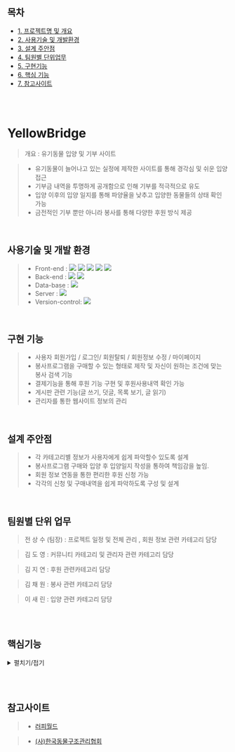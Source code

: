 ## 목차
  - [1. 프로젝트명 및 개요](#YellowBridge)
  - [2. 사용기술 및 개발환경](#사용기술-및-개발-환경)
  - [3. 설계 주안점](#설계-주안점)
  - [4. 팀원별 단위업무](#팀원별-단위-업무)
  - [5. 구현기능](#구현-기능)
  - [6. 핵심 기능](#핵심기능)
  - [7. 참고사이트](#참고사이트)


<br>
<br>
 

# YellowBridge



> 개요 : 유기동물 입양 및 기부 사이트

> + 유기동물이 늘어나고 있는 실정에 제작한 사이트를 통해 경각심 및 쉬운 입양 접근 
> + 기부금 내역을 투명하게 공개함으로 인해 기부를 적극적으로 유도 
> + 입양 이후의 입양 일지를 통해 파양율을 낮추고 입양한 동물들의 상태 확인 가능
> + 금전적인 기부 뿐만 아니라 봉사를 통해 다양한 후원 방식 제공

<br>

## 사용기술 및 개발 환경
> + Front-end : <img src="https://img.shields.io/badge/html-E34F26?style=for-the-badge&logo=html5&logoColor=white">  <img src="https://img.shields.io/badge/css-1572B6?style=for-the-badge&logo=css3&logoColor=white">  <img src="https://img.shields.io/badge/javascript-F7DF1E?style=for-the-badge&logo=javascript&logoColor=black"> <img src="https://img.shields.io/badge/jquery-0769AD?style=for-the-badge&logo=jquery&logoColor=white">  <img src="https://img.shields.io/badge/bootstrap-7952B3?style=for-the-badge&logo=bootstrap&logoColor=white">
> + Back-end : <img src="https://img.shields.io/badge/JAVA-007396?style=for-the-badge&logo=java&logoColor=white">  <img src="https://img.shields.io/badge/Spring-6DB33F?style=for-the-badge&logo=Spring&logoColor=white">   
> + Data-base : <img src="https://img.shields.io/badge/oracle-F80000?style=for-the-badge&logo=oracle&logoColor=white">
> + Server : <img src="https://img.shields.io/badge/github-181717?style=for-the-badge&logo=github&logoColor=white">  
> + Version-control: <img src="https://img.shields.io/badge/apache tomcat-F8DC75?style=for-the-badge&logo=apachetomcat&logoColor=white">

<br>

## 구현 기능 
> + 사용자 회원가입 / 로그인/ 회원탈퇴 / 회원정보 수정 / 마이페이지
> + 봉사프로그램을 구매할 수 있는 형태로 제작 및 자신이 원하는 조건에 맞는 봉사 검색 기능
> + 결제기능을 통해 후원 기능 구현 및 후원사용내역 확인 가능
> + 게시판 관련 기능(글 쓰기, 덧글, 목록 보기, 글 읽기)
> + 관리자를 통한 웹사이트 정보의 관리

<br>

## 설계 주안점
> + 각 카테고리별 정보가 사용자에게  쉽게 파악할수 있도록 설계 
> + 봉사프로그램 구매와 입양 후 입양일지 작성을 통하여 책임감을 높임. 
> + 회원 정보 연동을  통한 편리한 후원 신청 가능
> + 각각의 신청 및 구매내역을 쉽게 파악하도록 구성 및 설계


 <br>


## 팀원별 단위 업무
> 전 상 수 (팀장)     : 프로젝트 일정 및 전체 관리 , 회원 정보 관련 카테고리 담당 

> 김 도 영           : 커뮤니티 카테고리 및 관리자 관련 카테고리 담당

> 김 지 연           : 후원 관련카테고리 담당 

> 김 채 원           : 봉사 관련 카테고리 담당

> 이 새 린           : 입양 관련 카테고리 담당




 <br><br>
## 핵심기능
<details><summary> 펼치기/접기 </summary>

<img src ="https://user-images.githubusercontent.com/75979713/128276072-077e970d-7486-444f-9ec0-31f3de7b27a1.png" width="400" height="410">  
  
* 사이트의 메인페이지 
  * 입양동물, 봉사, 입양일지, 공지사항을 사용자 조회순으로 보여줌으로써 사용자에게 정보 제공 


<br><br> 

<img src ="https://user-images.githubusercontent.com/75979713/128276171-b3f34e28-0004-4487-9e10-c5c827e1b0ae.png" width="40%" height="50%">  <img src ="https://user-images.githubusercontent.com/75979713/128276231-c2b1e2de-f615-4b49-8e3d-ad7fb1824c91.png" width="40%" height="40%">

* 입양 카테고리 
  * 입양동물들의 대한 정보를 사용자에게 제공 
  * 입양을 위한 양식을 제공함으로써 사용자의 손쉬운 접근 유도

<br><br>



<img src ="https://user-images.githubusercontent.com/75979713/128277309-6e2b7ee1-4379-4916-b578-59871367cd2d.png" width="370" height="370">  <img src ="https://user-images.githubusercontent.com/75979713/128277345-554da238-b6ae-45c6-bedd-aa0174b5b2a4.png" width="370" height="370">

* 봉사 카테고리 
  * 봉사시설에 대한 정보를 사용자에게 제공 
  * API들을 사용하여 사용자에게 봉사시설에 대한 설명과 봉사신청을 진행 가능
  
<br><br>
  
  
<img src ="https://user-images.githubusercontent.com/75979713/128277377-0da26aa3-296d-401b-8396-95c29a39a90b.png" width="370" height="370">  <img src ="https://user-images.githubusercontent.com/75979713/128277425-18e96a88-05dd-4d85-92d3-50fd1c16f877.png" width="370" height="370">

* 후원 카테고리 
  * 사용자의 정보를 입력하고 결제API를 사용하여 결제 가능 
  * 사용자 본인이 후원한 정보를 기간별로 정보 제공 
  
</details>


<br><br>
## 참고사이트 
> - [러피월드](https://luppyworld.com/VolunteerApply)

> - [(사)한국동물구조관리협회](http://www.karma.or.kr/)





